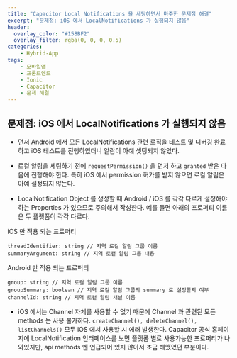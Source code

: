 ```yaml
---
title: "Capacitor Local Notifications 을 세팅하면서 마주한 문제점 해결"
excerpt: "문제점: iOS 에서 LocalNotifications 가 실행되지 않음"
header:
  overlay_color: "#158BF2"
  overlay_filter: rgba(0, 0, 0, 0.5)
categories:
    - Hybrid-App
tags:
    - 모바일앱
    - 프론트엔드
    - Ionic
    - Capacitor
    - 문제 해결
---
```



## 문제점: iOS 에서 LocalNotifications 가 실행되지 않음
* 먼저 Android 에서 모든 LocalNotifications 관련 로직을 테스트 및 디버깅 완료하고 iOS 테스트를 진행하였더니 알람이 아예 셋팅되지 않았다.
 
* 로컬 알림을 세팅하기 전에 `requestPermission()` 을 먼저 하고 `granted` 받은 다음에 진행해야 한다. 특히 iOS 에서 permission 허가를 받지 않으면 로컬 알림은 아예 설정되지 않는다.

* LocalNotification Object 를 생성할 때 Android / iOS 를 각각 다르게 설정해야 하는 Properties 가 있으므로 주의해서 작성한다. 예를 들면 아래의 프로퍼티 이름은 두 플랫폼이 각각 다르다.

iOS 만 적용 되는 프로퍼티
```
threadIdentifier: string // 지역 로컬 알림 그룹 이름
summaryArgument: string // 지역 로컬 알림 그룹 내용
```

Android 만 적용 되는 프로퍼티
```
group: string // 지역 로컬 알림 그룹 이름
groupSummary: boolean // 지역 로컬 알림 그룹의 summary 로 설정할지 여부
channelId: string // 지역 로컬 알림 채널 이름
```


* iOS 에서는 Channel 자체를 사용할 수 없기 때문에 Channel 과 관련된 모든 methods 는 사용 불가하다. `createChannel(), deleteChannel(), listChannels()` 모두 iOS 에서 사용할 시 에러 발생한다. Capacitor 공식 홈페이지에 LocalNotification 인터페이스를 보면 플랫폼 별로 사용가능한 프로퍼티가 나와있지만, api methods 엔 언급되어 있지 않아서 조금 헤맸었던 부분이다.

